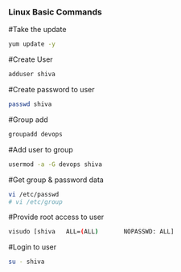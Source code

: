 ### Linux Basic Commands

#Take the update
```sh
yum update -y
```
#Create User
```sh
adduser shiva
```
#Create password to user
```sh
passwd shiva
```
#Group add
```sh 
groupadd devops
```
#Add user to group
```sh
usermod -a -G devops shiva
```
#Get group & password data  
```sh
vi /etc/passwd
# vi /etc/group
```
#Provide root access to user
```sh
visudo [shiva   ALL=(ALL)       NOPASSWD: ALL]
```
#Login to user
```sh
su - shiva
```
